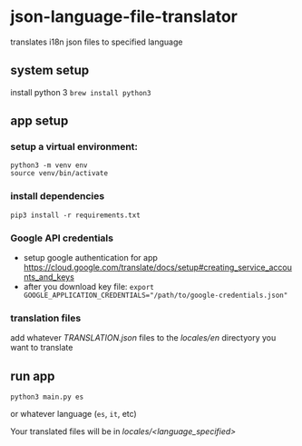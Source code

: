 # json-language-file-translator
translates i18n json files to specified language

## system setup
install python 3 `brew install python3`

## app setup
### setup a virtual environment:
    python3 -m venv env
    source venv/bin/activate

### install dependencies
    pip3 install -r requirements.txt

### Google API credentials
- setup google authentication for app https://cloud.google.com/translate/docs/setup#creating_service_accounts_and_keys
- after you download key file: `export GOOGLE_APPLICATION_CREDENTIALS="/path/to/google-credentials.json"`

### translation files
add whatever *TRANSLATION.json* files to the *locales/en* directyory you want to translate

## run app
    python3 main.py es
or whatever language (`es`, `it`, etc)

Your translated files will be in *locales/<language_specified>*